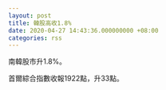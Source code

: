```yaml
---
layout: post
title: 韓股高收1.8%
date: 2020-04-27 14:43:36.000000000 +08:00
categories: rss
---
```


南韓股市升1.8%。

首爾綜合指數收報1922點，升33點。
